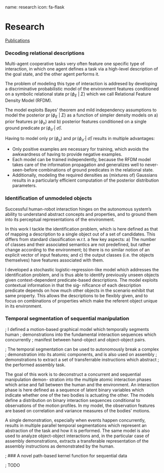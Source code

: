 name: research
icon: fa-flask

# Research

[Publications][pubs]

[pubs]: publications/

### Decoding relational descriptions

Multi-agent cooperative tasks very often feature one specific type of
interaction, in which one agent defines a task via a high-level description of
the goal state, and the other agent performs it.  

The problem of modeling this type of interaction is addresed by developing
a discriminative probabilistic model of the environment features conditioned on
a symbolic relational state $\operatorname{pr}(\phi_E ~|~ \Sigma)$ which we
call Relational Feature Density Model (RFDM).

The model exploits Bayes' theorem and mild independency assumptions to model
the posterior $\operatorname{pr}(\phi_E ~|~ \Sigma)$ as a function of simpler
density models on a) prior features $\operatorname{pr}(\phi_o)$ and b)
posterior features conditioned on a single ground predicate
$\operatorname{pr}(\phi_{\bar\sigma} ~|~ \bar\sigma)$.

Having to model only $\operatorname{pr}(\phi_o)$ and
$\operatorname{pr}(\phi_{\bar\sigma} ~|~ \bar\sigma)$ results in multiple
advantages:

 * Only positive examples are necessary for training, which avoids the
   awkwardness of having to provide negative examples.
 * Each model can be trained independently, because the RFDM model takes care
   of the information propagation and generalizes well to never-seen-before
   combinations of ground predicates in the relational state.
 * Additionally, modeling the required densities as (mixtures of) Gaussians
   results in a particularly efficient computation of the posterior
   distribution parameters.

### Identification of unmodeled objects

Successful human-robot interaction hinges on the autonomous system’s ability to
understand abstract concepts and properties, and to ground them into its
perceptual representations of the environment.

In this work I tackle the identification problem, which is here defined as that
of mapping a description to a single object out of a set of candidates. This
differs from standard classification w.r.t. a few key aspects:  a) The number
of classes and their associated semantics are not predefined, but rather change
according to the environment;  b) there is no similar notion of an explicit
vector of input features; and  c) the output classes (i.e.  the objects
themselves) have features associated with them.

I developed a stochastic logistic-regression-like model which addresses the
identification problem, and is thus able to identify previously unseen objects
given context-dependent predicate-based descriptions. The model exploits
contextual information in that the sig- nificance of each description predicate
depends on how much other objects in the scenario exhibit that same property.
This allows the descriptions to be flexibly given, and to focus on combinations
of properties which make the referent object unique in its environment.

### Temporal segmentation of sequential manipulation

; I defined a motion-based graphical model which temporally segments human
; demonstrations into the fundamental interaction sequences which concurrently
; manifest between hand-object and object-object pairs.

; The temporal segmentation can be used to autonomously break a complex
; demonstration into its atomic components, and is also used on assembly
; demonstrations to extract a set of transferrable instructions which abstract
; the performed assembly task.



The goal of this work is to deconstruct a concurrent and sequential
manipulation demon- stration into the multiple atomic interaction phases which
arise and fall between the human and the environment. An interaction phase is
here defined as a sequence of latent binary variables which indicate whether
one of the two bodies is actuating the other.  The models define a distribution
on binary interaction sequences conditional to observations of the motion
profiles. In my model, the observation features are based on correlation and
variance measures of the bodies’ motions.


A single demonstration, especially when events happen concurrently, results in
multiple parallel temporal segmentations which represent an abstraction of the
task and how it is performed. The same model is also used to analyze
object-object interactions and, in the particular case of assembly
demonstrations, extracts a transferable representation of the assembly
instructions as demonstrated by the human.

; ### A novel path-based kernel function for sequential data

; TODO
